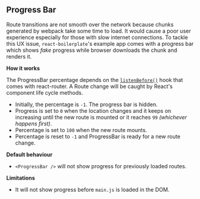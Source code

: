 ## Progress Bar
Route transitions are not smooth over the network because chunks generated by webpack take some time to load. It would cause a poor user experience especially for those with slow internet connections. To tackle this UX issue, `react-boilerplate`'s example app comes with a progress bar which shows _fake_ progress while browser downloads the chunk and renders it.

**How it works**

The ProgressBar percentage depends on the [`listenBefore()`](https://github.com/ReactTraining/react-router/blob/master/docs/API.md#router-1) hook that comes with react-router. A Route change will be caught by React's component life cycle methods.

- Initially, the percentage is `-1`. The progress bar is hidden.
- Progress is set to `0` when the location changes and it keeps on increasing until the new route is mounted or it reaches `99` _(whichever happens first)_.
- Percentage is set to `100` when the new route mounts.
- Percentage is reset to `-1` and ProgressBar is ready for a new route change.

**Default behaviour**
- `<ProgressBar />` will not show progress for previously loaded routes.

**Limitations**
- It will not show progress before `main.js` is loaded in the DOM.
